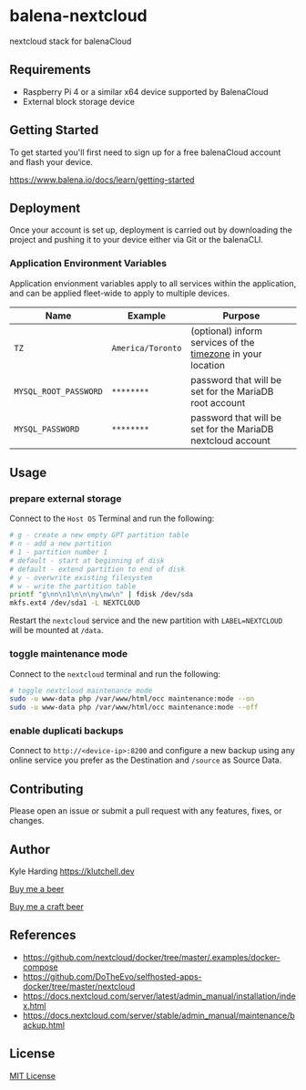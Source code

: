 # balena-nextcloud

nextcloud stack for balenaCloud

## Requirements

- Raspberry Pi 4 or a similar x64 device supported by BalenaCloud
- External block storage device

## Getting Started

To get started you'll first need to sign up for a free balenaCloud account and flash your device.

<https://www.balena.io/docs/learn/getting-started>

## Deployment

Once your account is set up, deployment is carried out by downloading the project and pushing it to your device either via Git or the balenaCLI.

### Application Environment Variables

Application envionment variables apply to all services within the application, and can be applied fleet-wide to apply to multiple devices.

|Name|Example|Purpose|
|---|---|---|
|`TZ`|`America/Toronto`|(optional) inform services of the [timezone](https://en.wikipedia.org/wiki/List_of_tz_database_time_zones) in your location|
|`MYSQL_ROOT_PASSWORD`|`********`|password that will be set for the MariaDB root account|
|`MYSQL_PASSWORD`|`********`|password that will be set for the MariaDB nextcloud account|

## Usage

### prepare external storage

Connect to the `Host OS` Terminal and run the following:

```bash
# g - create a new empty GPT partition table
# n - add a new partition
# 1 - partition number 1
# default - start at beginning of disk
# default - extend partition to end of disk
# y - overwrite existing filesystem
# w - write the partition table
printf "g\nn\n1\n\n\ny\nw\n" | fdisk /dev/sda
mkfs.ext4 /dev/sda1 -L NEXTCLOUD
```

Restart the `nextcloud` service and the new partition with `LABEL=NEXTCLOUD` will be mounted at `/data`.

### toggle maintenance mode

Connect to the `nextcloud` terminal and run the following:

```bash
# toggle nextcloud maintenance mode
sudo -u www-data php /var/www/html/occ maintenance:mode --on
sudo -u www-data php /var/www/html/occ maintenance:mode --off
```

### enable duplicati backups

Connect to `http://<device-ip>:8200` and configure a new backup using any online service you prefer as the Destination and `/source` as Source Data.

## Contributing

Please open an issue or submit a pull request with any features, fixes, or changes.

## Author

Kyle Harding <https://klutchell.dev>

[Buy me a beer](https://kyles-tip-jar.myshopify.com/cart/31356319498262:1?channel=buy_button)

[Buy me a craft beer](https://kyles-tip-jar.myshopify.com/cart/31356317859862:1?channel=buy_button)

## References

- <https://github.com/nextcloud/docker/tree/master/.examples/docker-compose>
- <https://github.com/DoTheEvo/selfhosted-apps-docker/tree/master/nextcloud>
- <https://docs.nextcloud.com/server/latest/admin_manual/installation/index.html>
- <https://docs.nextcloud.com/server/stable/admin_manual/maintenance/backup.html>

## License

[MIT License](./LICENSE)
